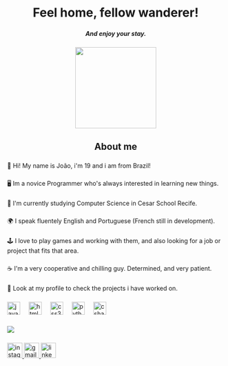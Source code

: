 <h1 align="center">Feel home, fellow wanderer!</h1>

###

<h5 align="center">And enjoy your stay.</h5>

###

<div align="center">
  <img height="188" src="https://media.giphy.com/media/v1.Y2lkPWVjZjA1ZTQ3dG5sYzhuY3pkMXJsdGMxb2tsenlrdDhqYWgzamNwd2d5Z3dzMnF5MCZlcD12MV9naWZzX3NlYXJjaCZjdD1n/fVyV3hpreH3oFHMjrZ/giphy.gif"  />
</div>

###

<h2 align="center">About me</h2>

###

<p align="left">👋 Hi! My name is João, i'm 19 and i am from Brazil!</p>

###

<p align="left">🖥 Im a novice Programmer who's always interested in learning new things.</p>

###

<p align="left">📖 I'm currently studying Computer Science in Cesar School Recife.</p>

###

<p align="left">🌍 I speak fluentely English and Portuguese (French still in development).</p>

###

<p align="left">🕹 I love to play games and working with them, and also looking for a job or project that fits that area.</p>

###

<p align="left">☕️ I'm a very cooperative and chilling guy. Determined, and very patient.</p>

###

<p align="left">🔎 Look at my profile to check the projects i have worked on.</p>

###

<div align="left">
  <img src="https://cdn.jsdelivr.net/gh/devicons/devicon/icons/javascript/javascript-original.svg" height="30" alt="javascript logo"  />
  <img width="12" />
  <img src="https://cdn.jsdelivr.net/gh/devicons/devicon/icons/html5/html5-original.svg" height="30" alt="html5 logo"  />
  <img width="12" />
  <img src="https://cdn.jsdelivr.net/gh/devicons/devicon/icons/css3/css3-original.svg" height="30" alt="css3 logo"  />
  <img width="12" />
  <img src="https://cdn.jsdelivr.net/gh/devicons/devicon/icons/python/python-original.svg" height="30" alt="python logo"  />
  <img width="12" />
  <img src="https://cdn.jsdelivr.net/gh/devicons/devicon/icons/csharp/csharp-original.svg" height="30" alt="csharp logo"  />
</div>

###

<div align="left">
  <img src="https://profile-counter.glitch.me/Hirouzs/count.svg?"  />
</div>

###

<div align="left">
  <a href="https://www.instagram.com/euu_hiru?igsh=MWd5anZvdXRpaTdoMg==" target="_blank">
    <img src="https://img.shields.io/static/v1?message=Instagram&logo=instagram&label=&color=E4405F&logoColor=white&labelColor=&style=for-the-badge" height="35" alt="instagram logo"  />
  </a>
  <a href="joaovrdfreitas@gmail.com" target="_blank">
    <img src="https://img.shields.io/static/v1?message=Gmail&logo=gmail&label=&color=D14836&logoColor=white&labelColor=&style=for-the-badge" height="35" alt="gmail logo"  />
  </a>
  <a href="https://www.linkedin.com/in/jo%C3%A3o-vin%C3%ADcius-1bba57369?utm_source=share&utm_campaign=share_via&utm_content=profile&utm_medium=android_app" target="_blank">
    <img src="https://img.shields.io/static/v1?message=LinkedIn&logo=linkedin&label=&color=0077B5&logoColor=white&labelColor=&style=for-the-badge" height="35" alt="linkedin logo"  />
  </a>
</div>

###
